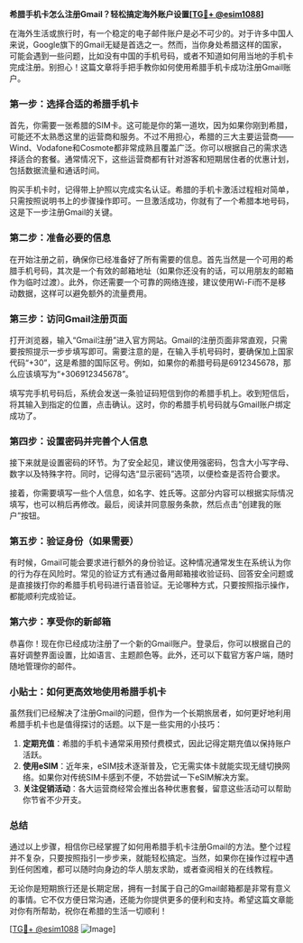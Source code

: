 **希腊手机卡怎么注册Gmail？轻松搞定海外账户设置[[TG💪+ @esim1088](https://t.me/s/esim1088)]**

在海外生活或旅行时，有一个稳定的电子邮件账户是必不可少的。对于许多中国人来说，Google旗下的Gmail无疑是首选之一。然而，当你身处希腊这样的国家，可能会遇到一些问题，比如没有中国的手机号码，或者不知道如何用当地的手机卡完成注册。别担心！这篇文章将手把手教你如何使用希腊手机卡成功注册Gmail账户。

### 第一步：选择合适的希腊手机卡

首先，你需要一张希腊的SIM卡。这可能是你的第一道坎，因为如果你刚到希腊，可能还不太熟悉这里的运营商和服务。不过不用担心，希腊的三大主要运营商——Wind、Vodafone和Cosmote都非常成熟且覆盖广泛。你可以根据自己的需求选择适合的套餐。通常情况下，这些运营商都有针对游客和短期居住者的优惠计划，包括数据流量和通话时间。

购买手机卡时，记得带上护照以完成实名认证。希腊的手机卡激活过程相对简单，只需按照说明书上的步骤操作即可。一旦激活成功，你就有了一个希腊本地号码，这是下一步注册Gmail的关键。

### 第二步：准备必要的信息

在开始注册之前，确保你已经准备好了所有需要的信息。首先当然是一个可用的希腊手机号码，其次是一个有效的邮箱地址（如果你还没有的话，可以用朋友的邮箱作为临时过渡）。此外，你还需要一个可靠的网络连接，建议使用Wi-Fi而不是移动数据，这样可以避免额外的流量费用。

### 第三步：访问Gmail注册页面

打开浏览器，输入“Gmail注册”进入官方网站。Gmail的注册页面非常直观，只需要按照提示一步步填写即可。需要注意的是，在输入手机号码时，要确保加上国家代码“+30”，这是希腊的国际区号。例如，如果你的希腊号码是6912345678，那么应该填写为“+306912345678”。

填写完手机号码后，系统会发送一条验证码短信到你的希腊手机上。收到短信后，将其输入到指定的位置，点击确认。这时，你的希腊手机号码就与Gmail账户绑定成功了。

### 第四步：设置密码并完善个人信息

接下来就是设置密码的环节。为了安全起见，建议使用强密码，包含大小写字母、数字以及特殊字符。同时，记得勾选“显示密码”选项，以便检查是否符合要求。

接着，你需要填写一些个人信息，如名字、姓氏等。这部分内容可以根据实际情况填写，也可以稍后再修改。最后，阅读并同意服务条款，然后点击“创建我的账户”按钮。

### 第五步：验证身份（如果需要）

有时候，Gmail可能会要求进行额外的身份验证。这种情况通常发生在系统认为你的行为存在风险时。常见的验证方式有通过备用邮箱接收验证码、回答安全问题或是直接拨打你的希腊手机号码进行语音验证。无论哪种方式，只要按照指示操作，都能顺利完成验证。

### 第六步：享受你的新邮箱

恭喜你！现在你已经成功注册了一个新的Gmail账户。登录后，你可以根据自己的喜好调整界面设置，比如语言、主题颜色等。此外，还可以下载官方客户端，随时随地管理你的邮件。

### 小贴士：如何更高效地使用希腊手机卡

虽然我们已经解决了注册Gmail的问题，但作为一个长期旅居者，如何更好地利用希腊手机卡也是值得探讨的话题。以下是一些实用的小技巧：

1. **定期充值**：希腊的手机卡通常采用预付费模式，因此记得定期充值以保持账户活跃。
2. **使用eSIM**：近年来，eSIM技术逐渐普及，它无需实体卡就能实现无缝切换网络。如果你对传统SIM卡感到不便，不妨尝试一下eSIM解决方案。
3. **关注促销活动**：各大运营商经常会推出各种优惠套餐，留意这些活动可以帮助你节省不少开支。

### 总结

通过以上步骤，相信你已经掌握了如何用希腊手机卡注册Gmail的方法。整个过程并不复杂，只要按照指引一步步来，就能轻松搞定。当然，如果你在操作过程中遇到任何困难，都可以随时向身边的华人朋友求助，或者查阅相关的在线教程。

无论你是短期旅行还是长期定居，拥有一封属于自己的Gmail邮箱都是非常有意义的事情。它不仅方便日常沟通，还能为你提供更多的便利和支持。希望这篇文章能对你有所帮助，祝你在希腊的生活一切顺利！

[[TG💪+ @esim1088](https://t.me/s/esim1088) ![Image](https://i.postimg.cc/4NQfJmqS/Snipaste-2025-05-13-00-14-12.png)]